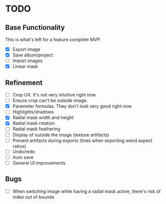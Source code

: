 # TODO

## Base Functionality

This is what's left for a feature complete MVP. 

- [X] Export image
- [X] Save album/project
- [ ] Import images
- [X] Linear mask

## Refinement

- [ ] Crop UX. It's not very intuitive right now.
- [ ] Ensure crop can't be outside image.
- [X] Parameter formulas. They don't look very good right now.
- [ ] Highlights/shadows
- [X] Radial mask width and height
- [X] Radial mask rotation
- [ ] Radial mask feathering
- [ ] Display of outside the image (texture artifacts)
- [ ] Prevent artifacts during exports (lines when exporting weird aspect ratios)
- [ ] Undo/redo
- [ ] Auto save
- [ ] General UI improvements

## Bugs

- [ ] When switching image while having a radial mask active, there's risk of index out of bounds